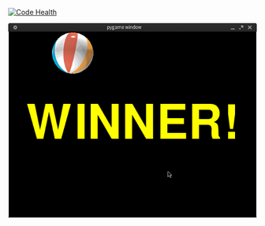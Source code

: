 [![Code Health](https://landscape.io/github/MattWoelk/lets_make_games/master/landscape.png)](https://landscape.io/github/MattWoelk/lets_make_games/master)

![screenshot](screenshot.png?raw=true)
